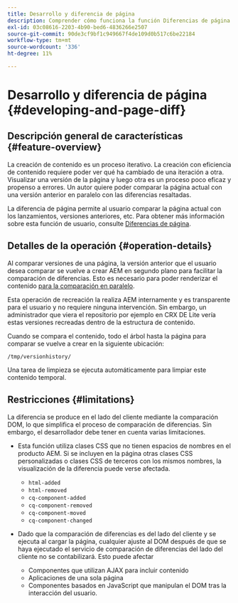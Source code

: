 ```yaml
---
title: Desarrollo y diferencia de página
description: Comprender cómo funciona la función Diferencias de página y cómo puede afectar a un desarrollador
exl-id: 03c08616-2203-4b90-bed6-4836266e2507
source-git-commit: 90de3cf9bf1c949667f4de109d0b517c6be22184
workflow-type: tm+mt
source-wordcount: '336'
ht-degree: 11%

---
```


# Desarrollo y diferencia de página {#developing-and-page-diff}

## Descripción general de características {#feature-overview}

La creación de contenido es un proceso iterativo. La creación con eficiencia de contenido requiere poder ver qué ha cambiado de una iteración a otra. Visualizar una versión de la página y luego otra es un proceso poco eficaz y propenso a errores. Un autor quiere poder comparar la página actual con una versión anterior en paralelo con las diferencias resaltadas.

La diferencia de página permite al usuario comparar la página actual con los lanzamientos, versiones anteriores, etc. Para obtener más información sobre esta función de usuario, consulte [Diferencias de página](/help/sites-cloud/authoring/features/page-diff.md).

## Detalles de la operación {#operation-details}

Al comparar versiones de una página, la versión anterior que el usuario desea comparar se vuelve a crear AEM en segundo plano para facilitar la comparación de diferencias. Esto es necesario para poder renderizar el contenido [para la comparación en paralelo](/help/sites-cloud/authoring/features/page-diff.md).

Esta operación de recreación la realiza AEM internamente y es transparente para el usuario y no requiere ninguna intervención. Sin embargo, un administrador que viera el repositorio por ejemplo en CRX DE Lite vería estas versiones recreadas dentro de la estructura de contenido.

Cuando se compara el contenido, todo el árbol hasta la página para comparar se vuelve a crear en la siguiente ubicación:

`/tmp/versionhistory/`

Una tarea de limpieza se ejecuta automáticamente para limpiar este contenido temporal.

## Restricciones     {#limitations}

La diferencia se produce en el lado del cliente mediante la comparación DOM, lo que simplifica el proceso de comparación de diferencias. Sin embargo, el desarrollador debe tener en cuenta varias limitaciones.

* Esta función utiliza clases CSS que no tienen espacios de nombres en el producto AEM. Si se incluyen en la página otras clases CSS personalizadas o clases CSS de terceros con los mismos nombres, la visualización de la diferencia puede verse afectada.

   * `html-added`
   * `html-removed`
   * `cq-component-added`
   * `cq-component-removed`
   * `cq-component-moved`
   * `cq-component-changed`

* Dado que la comparación de diferencias es del lado del cliente y se ejecuta al cargar la página, cualquier ajuste al DOM después de que se haya ejecutado el servicio de comparación de diferencias del lado del cliente no se contabilizará. Esto puede afectar

   * Componentes que utilizan AJAX para incluir contenido
   * Aplicaciones de una sola página
   * Componentes basados en JavaScript que manipulan el DOM tras la interacción del usuario.
